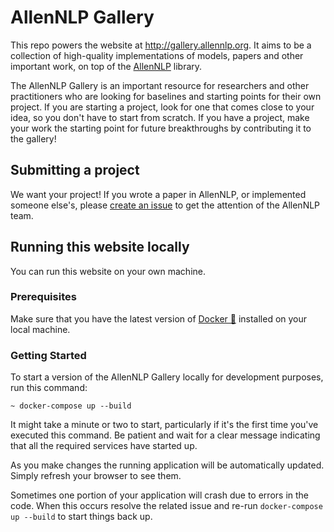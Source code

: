 # AllenNLP Gallery

This repo powers the website at http://gallery.allennlp.org. It aims to be a collection of
high-quality implementations of models, papers and other important work, on top of the
[AllenNLP](https://github.com/allenai/allennlp) library.

The AllenNLP Gallery is an important resource for researchers and other practitioners
who are looking for baselines and starting points for their own project. If you are starting
a project, look for one that comes close to your idea, so you don't have to start from scratch.
If you have a project, make your work the starting point for future breakthroughs by contributing
it to the gallery!

## Submitting a project

We want your project! If you wrote a paper in AllenNLP, or implemented someone else's, please
[create an issue](https://github.com/allenai/allennlp-gallery/issues/new?assignees=&labels=new+project&template=add-a-new-project-to-the-gallery.md&title=New+project%3A+MyProject) to get the attention of the AllenNLP team.

## Running this website locally

You can run this website on your own machine.

### Prerequisites

Make sure that you have the latest version of [Docker 🐳](https://www.docker.com/get-started)
installed on your local machine.

### Getting Started

To start a version of the AllenNLP Gallery locally for development purposes, run
this command:

```
~ docker-compose up --build
```

It might take a minute or two to start, particularly
if it's the first time you've executed this command. Be patient and wait
for a clear message indicating that all the required services have
started up.

As you make changes the running application will be automatically updated.
Simply refresh your browser to see them.

Sometimes one portion of your application will crash due to errors in the code.
When this occurs resolve the related issue and re-run `docker-compose up --build`
to start things back up.
